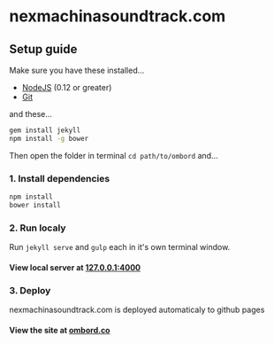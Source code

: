 # nexmachinasoundtrack.com

## Setup guide
Make sure you have these installed...

- [NodeJS](https://nodejs.org/en/) (0.12 or greater)
- [Git](https://git-scm.com/)

and these...

```bash
gem install jekyll
npm install -g bower
```

Then open the folder in terminal `cd path/to/ombord` and...

### 1. Install dependencies
```bash
npm install
bower install
```

### 2. Run localy

Run `jekyll serve` and `gulp` each in it's own terminal window.

#### View local server at [127.0.0.1:4000](http://127.0.0.1:4000/)

### 3. Deploy
nexmachinasoundtrack.com is deployed automaticaly to github pages

#### View the site at [ombord.co](http://ombord.co/)
